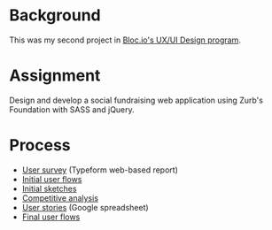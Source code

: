 <h1>Background</h1>
<p>This was my second project in <a href="https://www.bloc.io/ux-design-bootcamp" target="_blank">Bloc.io's UX/UI Design program</a>.</p>

<h1>Assignment</h1>
<p>Design and develop a social fundraising web application using Zurb's Foundation with SASS and jQuery.</p>

<h1>Process</h1>
<p>
<ul>
<li><a href="https://astridparis.typeform.com/report/G9X5at/pnRF" target="_blank"> User survey</a> (Typeform web-based report)</li>
<li><a href="https://github.com/astridparisUX/Fundraising/blob/master/UX/flows_fundraisers.png" target="_blank">Initial user flows</a></li>
<li><a href="https://github.com/astridparisUX/Fundraising/blob/master/UX/Fundraising_sketches1.pdf" target="_blank">Initial sketches</a></li>
<li><a href="https://github.com/astridparisUX/Fundraising/blob/master/UX/competitive_analysis.pdf" target="_blank">Competitive analysis</a></li>
<li><a href="https://docs.google.com/spreadsheets/d/1zfwlVCChYjUVCmGTP8hQ-TsWUBgfazb6UMJQm7NrPu8/edit?usp=sharing" target="_blank"> User stories</a> (Google spreadsheet)</li>
<li><a href="https://github.com/astridparisUX/Fundraising/blob/master/UX/flows-sitemap_v2.pdf" target="_blank">Final user flows</a></li>
</ul>
</p>
